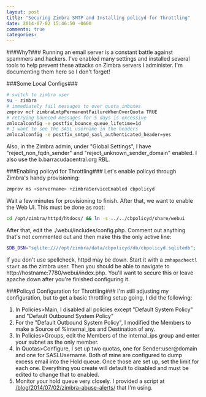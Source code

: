```yaml
---
layout: post
title: "Securing Zimbra SMTP and Installing policyd for Throttling"
date: 2014-07-02 15:46:50 -0600
comments: true
categories: 
---
```


###Why?###
Running an email server is a constant battle against spammers and hackers.  I've enabled many settings and installed several tools to help prevent these attacks on Zimbra servers I administer.  I'm documenting them here so I don't forget!

###Some Local Configs###
``` bash
# switch to zimbra user
su - zimbra
# immediately fail messages to over quota inboxes
zmprov mcf zimbraLmtpPermanentFailureWhenOverQuota TRUE
# retrying bounced messages for 5 days is excessive
zmlocalconfig -e postfix_bounce_queue_lifetime=1d
# I want to see the SASL username in the headers
zmlocalconfig -e postfix_smtpd_sasl_authenticated_header=yes
```
Also, in the Zimbra admin, under "Global Settings", I have "reject_non_fqdn_sender" and "reject_unknown_sender_domain" enabled.  I also use the b.barracudacentral.org RBL.

###Enabling policyd for Throttling###
Let's enable policyd through Zimbra's handy provisioning:
``` bash
zmprov ms <servername> +zimbraServiceEnabled cbpolicyd
```

Wait a few minutes for provisioning to finish.  After that, we want to enable the Web UI.  This must be done as root:
``` bash
cd /opt/zimbra/httpd/htdocs/ && ln -s ../../cbpolicyd/share/webui
```

After that, edit the ./webui/includes/config.php.  Comment out anything that's not commented out and then make this the only active line:
``` php
$DB_DSN="sqlite:////opt/zimbra/data/cbpolicyd/db/cbpolicyd.sqlitedb";
```

If you don't use spellcheck, httpd may be down.  Start it with a `zmhapachectl start` as the zimbra user.  Then you should be able to navigate to http://hostname:7780/webui/index.php.  You'll want to secure this or leave apache down after you're finished configuring it.

###Policyd Configuration for Throttling###
I'm still adjusting my configuration, but to get a basic throttling setup going, I did the following:

1.  In Policies>Main, I disabled all policies except "Default System Policy" and "Default Outbound System Policy"
2.  For the "Default Outbound System Policy", I modified the Members to make a Source of %internal_ips and Destination of any.
3.  In Policies>Groups, edit the Members of the internal_ips group and enter your subnet as the only member.
4.  In Quotas>Configure, I set up two quotas, one for Sender:user@domain and one for SASLUsername.  Both of mine are configured to dump excess email into the Hold queue.  Once those are set up, set the limit for each one.  Everything you create will default to disabled and must be edited to change that to enabled.
5.  Monitor your hold queue very closely.  I provided a script at <a href="/blog/2014/07/02/zimbra-abuse-alerts/" target="_blank">/blog/2014/07/02/zimbra-abuse-alerts/</a> that I'm using.

